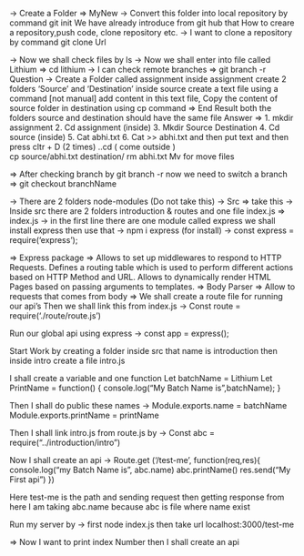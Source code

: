  → Create a Folder ⇒ MyNew 
→ Convert this folder into local repository by command git init
We have already introduce from git hub that How to creare a repository,push code, clone repository etc.
→ I want to clone a repository by command git clone Url

→ Now we shall check files by ls
→ Now we shall enter into file called Lithium ⇒ cd lithium
→ I can check remote branches ⇒ git branch -r
   Question → Create a Folder called assignment inside assignment create 2 folders ‘Source’ and ‘Destination’ inside source create a text file using a command [not manual] add content in this text file, Copy the content of source folder in destination using cp command 
⇒ End Result both the folders source and destination should have the same file
Answer ⇒ 1. mkdir assignment
                  2. Cd assignment (inside)
                  3. Mkdir Source Destination
                  4. Cd source (inside)
                  5. Cat abhi.txt
                  6. Cat >> abhi.txt and then put text and then press              cltr + D (2 times)
..cd ( come outside )  
  cp source/abhi.txt destination/
rm abhi.txt
Mv for move files

⇒ After checking branch by git branch -r now we need to switch a branch => git checkout branchName

→ There are 2 folders node-modules (Do not take this)
→ Src ⇒ take this
→ Inside src there are 2 folders introduction & routes and one file index.js
⇒ index.js → in the first line there are one module called express we shall install express then use that 
→ npm i express (for install)
→ const express = require(‘express’);

⇒  Express package ⇒
Allows to set up middlewares to respond to HTTP Requests.
Defines a routing table which is used to perform different actions based on HTTP Method and URL.
Allows to dynamically render HTML Pages based on passing arguments to templates.
⇒ Body Parser ⇒ Allow to requests that comes from body
⇒ We shall create a route file for running our api’s
Then we shall link this from index.js → 
Const route = require(‘./route/route.js’)

Run our global api using express → const app = express();

Start Work by creating a folder inside src that name is introduction then inside intro create a file intro.js

I shall create a variable and one function
Let batchName = Lithium
Let PrintName = function() {
console.log(“My Batch Name is”,batchName);
}

Then I shall do public these names →
Module.exports.name = batchName
Module.exports.printName = printName

Then I shall link intro.js from route.js by →
Const abc = require(“../introduction/intro”)

Now I shall create an api →
Route.get (‘/test-me’, function(req,res){
console.log(“my Batch Name is”, abc.name)
abc.printName()
res.send(“My First api”)
})

Here test-me is the path and sending request then getting response from here 
I am taking abc.name because abc is file where name exist

Run my server by → first node index.js then take url localhost:3000/test-me

⇒ Now I want to print index Number then I shall create an api

